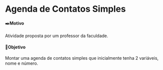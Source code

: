 # Agenda de Contatos Simples

#### ✒️Motivo

Atividade proposta por um professor da faculdade.

#### 🎯Objetivo

Montar uma agenda de contatos simples que inicialmente tenha 2 variáveis, nome e número.
